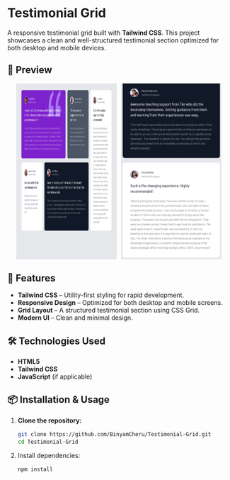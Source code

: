 # Testimonial Grid

A responsive testimonial grid built with **Tailwind CSS**. This project showcases a clean and well-structured testimonial section optimized for both desktop and mobile devices.

## 📸 Preview

<div align="center">
  <div style="display: flex; justify-content: center; gap: 10px; flex-wrap: wrap;">
    <img src="https://github.com/BinyamCheru/Testimonial-Grid/blob/master/grid%20desktop.png" alt="Desktop Preview" width="45%">
    <img src="https://github.com/BinyamCheru/Testimonial-Grid/blob/master/grid%20mobile.png" alt="Mobile Preview" width="45%">
  </div>
</div>

## 🚀 Features

- **Tailwind CSS** – Utility-first styling for rapid development.
- **Responsive Design** – Optimized for both desktop and mobile screens.
- **Grid Layout** – A structured testimonial section using CSS Grid.
- **Modern UI** – Clean and minimal design.

## 🛠️ Technologies Used

- **HTML5**
- **Tailwind CSS**
- **JavaScript** (if applicable)

## 📦 Installation & Usage

1. **Clone the repository:**

   ```sh
   git clone https://github.com/BinyamCheru/Testimonial-Grid.git
   cd Testimonial-Grid
2. Install dependencies:
   ```sh
   npm install

